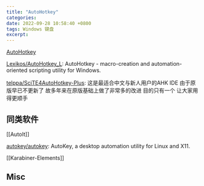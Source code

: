 ```yaml
---
title: "AutoHotkey"
categories: 
date: 2022-09-28 10:58:40 +0800
tags: Windows 键盘
excerpt: 
---
```



[AutoHotkey](https://www.autohotkey.com/)

[Lexikos/AutoHotkey_L](https://github.com/Lexikos/AutoHotkey_L): AutoHotkey - macro-creation and automation-oriented scripting utility for Windows.


[telppa/SciTE4AutoHotkey-Plus](https://github.com/telppa/SciTE4AutoHotkey-Plus): 这是最适合中文与新人用户的AHK IDE 由于原版早已不更新了 故多年来在原版基础上做了非常多的改进 目的只有一个 让大家用得更顺手


## 同类软件

[[AutoIt]]

[autokey/autokey](https://github.com/autokey/autokey): AutoKey, a desktop automation utility for Linux and X11.

[[Karabiner-Elements]]




## Misc




